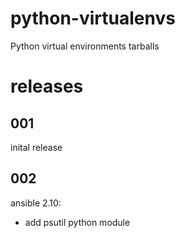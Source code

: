 # python-virtualenvs
Python virtual environments tarballs

# releases
## 001
inital release

## 002
ansible 2.10:
- add psutil python module

